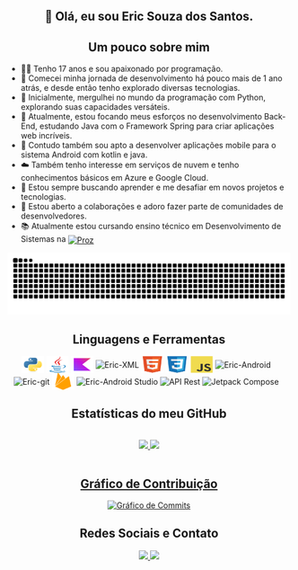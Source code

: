 <h2 align="center">👋 Olá, eu sou Eric Souza dos Santos.</h2>

<h2 align="center">Um pouco sobre mim</h2>


- 👨‍💻 Tenho 17 anos e sou apaixonado por programação.
- 🌟 Comecei minha jornada de desenvolvimento há pouco mais de 1 ano atrás, e desde então tenho explorado diversas tecnologias.
- 🐍 Inicialmente, mergulhei no mundo da programação com Python, explorando suas capacidades versáteis.
- 🍃 Atualmente, estou focando meus esforços no desenvolvimento Back-End, estudando Java com o Framework Spring para criar aplicações web incríveis.
- 📱  Contudo também sou apto a desenvolver aplicações mobile para o sistema Android com kotlin e java.
- ☁️ Também tenho interesse em serviços de nuvem e tenho conhecimentos básicos em Azure e Google Cloud.
- 🚀 Estou sempre buscando aprender e me desafiar em novos projetos e tecnologias.
- 🤝 Estou aberto a colaborações e adoro fazer parte de comunidades de desenvolvedores.
- 📚 Atualmente estou cursando ensino técnico em Desenvolvimento de Sistemas na <a href="https://prozeducacao.com.br/curso/tecnico-em-desenvolvimento-de-sistemas/" target="_blank">
<img align="center" alt="Proz" height="40" width="50" src="https://i.ibb.co/74XK2LK/download-removebg-preview.png"></a>

<div align="center">
<picture>
  <source media="(prefers-color-scheme: dark)" srcset="https://raw.githubusercontent.com/EricSouzaDosSantos/EricSouzaDosSantos/output/github-contribution-grid-snake-dark.svg">
  <source media="(prefers-color-scheme: light)" srcset="https://raw.githubusercontent.com/EricSouzaDosSantos/EricSouzaDosSantos/output/github-contribution-grid-snake.svg">
  <img alt="github-snake" src="https://raw.githubusercontent.com/EricSouzaDosSantos/EricSouzaDosSantos/output/github-contribution-grid-snake.svg">
</picture>
</div>

<h2 align="center">Linguagens e Ferramentas</h2>

  <div style="display: inline_block; margin-right: 10px;" align="center">
    <img align="center" alt="Eric-Python" height="30" width="40" src="https://raw.githubusercontent.com/devicons/devicon/master/icons/python/python-original.svg">
    <img align="center" alt="Eric-Java" height="30" width="40" src="https://raw.githubusercontent.com/devicons/devicon/master/icons/java/java-original.svg">
    <img align="center" alt="Eric-Kotlin" height="30" width="40" src="https://raw.githubusercontent.com/devicons/devicon/master/icons/kotlin/kotlin-original.svg">
    <img align="center" alt="Eric-XML" height="40" width="50" src="https://github.com/EricSouzaDosSantos/EricSouzaDosSantos/assets/139002302/94ab766a-3b7c-428c-a025-07b6359960ce">
    <img align="center" alt="Eric-HTML" height="30" width="40" src="https://raw.githubusercontent.com/devicons/devicon/master/icons/html5/html5-original.svg">
    <img align="center" alt="Eric-CSS" height="30" width="40" src="https://raw.githubusercontent.com/devicons/devicon/master/icons/css3/css3-original.svg">
    <img align="center" alt="Eric-JavaScript" height="30" width="40" src="https://raw.githubusercontent.com/devicons/devicon/master/icons/javascript/javascript-original.svg">
    <img align="center" alt="Eric-Android" height="80" width="90" src="https://media.giphy.com/media/Y4bzv6DYbYzy8jDnoW/giphy.gif">
    <img align="center" alt="Eric-git" height="30" width="40" src="https://cdn.jsdelivr.net/gh/devicons/devicon/icons/git/git-original.svg">
    <img align="center" alt="Eric-Firebase" height="30" width="40" src="https://raw.githubusercontent.com/devicons/devicon/master/icons/firebase/firebase-plain.svg">
    <img align="center" alt="Eric-Android Studio" height="35" width="40" src="https://github.com/EricSouzaDosSantos/EricSouzaDosSantos/assets/139002302/dd7b18e8-631e-41d7-beb9-3ba27274cd41">
    <img align="center" alt="API Rest" height="30" width="40" src="https://github.com/EricSouzaDosSantos/EricSouzaDosSantos/assets/139002302/0c52e907-cf9d-4038-a71d-a9f05acc3393">
    <img align="center" alt="Jetpack Compose" height="40" width="50" src="https://github.com/EricSouzaDosSantos/EricSouzaDosSantos/assets/139002302/f4d47370-80f4-4dfd-9cbf-2420a006ecc0">
  </div>



<h2 align="center">Estatísticas do meu GitHub</h2>

<br>
<div align="center" display="inline-block">
  <a href="https://github.com/EricSouzaDosSantos">
  <img height="180em" src="https://github-readme-stats.vercel.app/api?username=EricSouzaDosSantos&show_icons=true&theme=react&include_all_commits=true&count_private=true"/>
  <img height="180em" src="https://github-readme-stats.vercel.app/api/top-langs/?username=EricSouzaDosSantos&layout=compact&langs_count=7&theme=react" />
</div>
<br>


<h2 align="center">Gráfico de Contribuição</h2>

<div align="center" display="inline-block">

[![Gráfico de Commits](https://github-readme-streak-stats.herokuapp.com/?user=EricSouzaDosSantos)](https://github-readme-streak-stats.herokuapp.com/?user=EricSouzaDosSantos)

</div>

<h2 align="center">Redes Sociais e Contato</h2>

<div align="center" display="inline-block">

  <a href="https://www.linkedin.com/in/Eric-Souza-dos-Santos" target="_blank">
    <img src="https://img.shields.io/badge/LinkedIn-%230077B5?style=for-the-badge&logo=linkedin&logoColor=white" target="_blank">
  </a>
  <a href="mailto:ericsouzadossantos28@gmail.com" target="_blank">
    <img src="https://img.shields.io/badge/Gmail-%23333?style=for-the-badge&logo=gmail&logoColor=white" target="_blank">
  </a>
</div>
